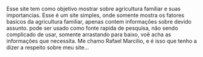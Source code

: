 Esse site tem como objetivo mostrar sobre agricultura familiar e suas importancias.
Esse é um site simples, onde somente mostra os fatores basicos da agricultura familiar, apenas contem informações sobre devido assunto.
pode ser usado como fonte rapida de pesquisa, não sendo complicado de usar, somente arrastando para baixo, voê acha as informações que necessita.
Me chamo Rafael Marcilio, e é isso que tenho a dizer a respeito sobre meu site...
